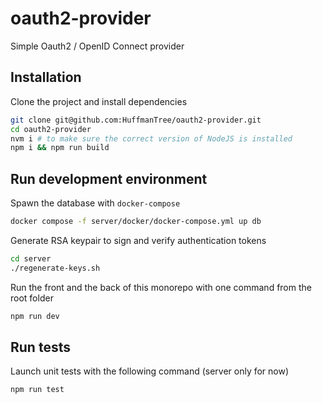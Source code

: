 # oauth2-provider

Simple Oauth2 / OpenID Connect provider

## Installation

Clone the project and install dependencies

```sh
git clone git@github.com:HuffmanTree/oauth2-provider.git
cd oauth2-provider
nvm i # to make sure the correct version of NodeJS is installed
npm i && npm run build
```

## Run development environment

Spawn the database with `docker-compose`

```sh
docker compose -f server/docker/docker-compose.yml up db
```

Generate RSA keypair to sign and verify authentication tokens

```sh
cd server
./regenerate-keys.sh
```

Run the front and the back of this monorepo with one command from the root folder

```sh
npm run dev
```

## Run tests

Launch unit tests with the following command (server only for now)

```sh
npm run test
```

